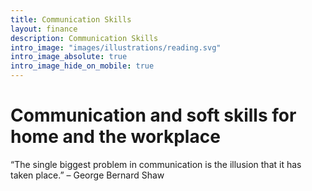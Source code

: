 ```yaml
---
title: Communication Skills
layout: finance
description: Communication Skills
intro_image: "images/illustrations/reading.svg"
intro_image_absolute: true
intro_image_hide_on_mobile: true
---
```


# Communication and soft skills for home and the workplace

“The single biggest problem in communication is the illusion that it has taken place.” – George Bernard Shaw

